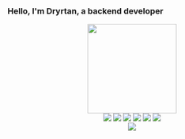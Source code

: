 ### Hello, I'm Dryrtan, a backend developer

<div align="center">
  <a href="https://github.com/Dryrtan">
    <img height="180em" src="https://github-readme-stats.vercel.app/api?username=Dryrtan&show_icons=true&include_all_commits=true&count_private=true"/>
  </a>
</div>

<div align="center">
  <a href="#"><img src="https://img.shields.io/badge/Python-3776AB?style=for-the-badge&logo=python&logoColor=white"/></a>
  <a href="#"><img src="https://img.shields.io/badge/-Delphi-E72532?logo=delphi&logoColor=white&style=for-the-badge"/></a>
  <a href="#"><img src="https://img.shields.io/badge/JavaScript-F7DF1E?style=for-the-badge&logo=javascript&logoColor=black"/></a>
  <a href="#"><img src="https://img.shields.io/badge/Docker-2496ED?style=for-the-badge&logo=docker&logoColor=white"/></a>
  <a href="#"><img src="https://img.shields.io/badge/Linux-E34F26?style=for-the-badge&logo=linux&logoColor=black"/></a>
  <a href="#"><img src="https://img.shields.io/badge/PHP-777BB4?style=for-the-badge&logo=php&logoColor=white"/></a>
</div>

<div align="center">
  <a href="https://t.me/dryrtan" target="_blank"><img src="https://img.shields.io/badge/Telegram-2CA5E0?style=for-the-badge&logo=telegram&logoColor=white" target="_blank"></a>
</div>

<!--
Se você está lendo isso, significa que você está bisbilhotando minhas coisas... Deixa de ser curioso rapá
-->
